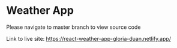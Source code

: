 # Weather App 
 
 Please navigate to master branch to view source code

Link to live site: https://react-weather-app-gloria-duan.netlify.app/
